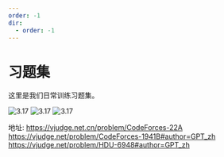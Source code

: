```yaml
---
order: -1
dir:
  - order: -1
---
```


# 习题集

这里是我们日常训练习题集。

![3.17](https://img2.imgtp.com/2024/03/17/LaSSxbaa.png)
![3.17](https://img2.imgtp.com/2024/03/17/S8E6WGqL.png)
![3.17](https://img2.imgtp.com/2024/03/17/T7U9iZil.png)


地址:
https://vjudge.net.cn/problem/CodeForces-22A
https://vjudge.net/problem/CodeForces-1941B#author=GPT_zh
https://vjudge.net/problem/HDU-6948#author=GPT_zh

